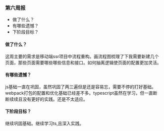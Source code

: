 ### 第六周报

- 做了什么？
- 有哪些遗憾？
- 下阶段目标？

#### 做了什么？

这周主要的需求是移动端ssr项目中流程重构。画流程图梳理了下我需要新建几个页面，那些页面需要哪些哪些信息和接口。如何抽离逻辑使页面的配置更加灵活。

#### 有哪些遗憾？

js基础一直在巩固，虽然巩固了两三遍但是还是容易忘，需要不停的打好基础。webpack打包的配置和优化基础已经差不多。typescript虽然在学习，但一直断断续续且没有更好的实践。还是不太适应。

#### 下阶段目标？

继续巩固基础。继续学习ts,且深入实践。

